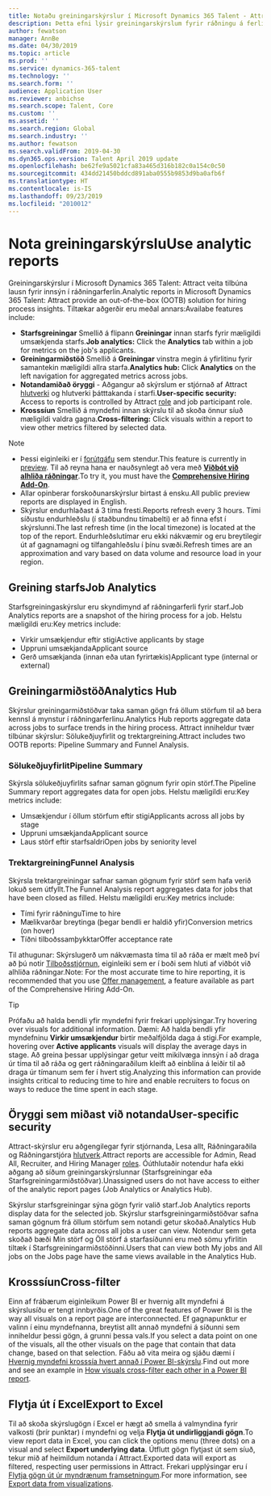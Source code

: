 ```yaml
---
title: Notaðu greiningarskýrslur í Microsoft Dynamics 365 Talent - Attract
description: Þetta efni lýsir greiningarskýrslum fyrir ráðningu á ferli í Microsoft Dynamics 365 Talent - Attract
author: fewatson
manager: AnnBe
ms.date: 04/30/2019
ms.topic: article
ms.prod: ''
ms.service: dynamics-365-talent
ms.technology: ''
ms.search.form: ''
audience: Application User
ms.reviewer: anbichse
ms.search.scope: Talent, Core
ms.custom: ''
ms.assetid: ''
ms.search.region: Global
ms.search.industry: ''
ms.author: fewatson
ms.search.validFrom: 2019-04-30
ms.dyn365.ops.version: Talent April 2019 update
ms.openlocfilehash: be62fe9a5021cfa83a465d316b182c0a154c0c50
ms.sourcegitcommit: 434dd21450bddcd891aba0555b9853d9ba0afb6f
ms.translationtype: HT
ms.contentlocale: is-IS
ms.lasthandoff: 09/23/2019
ms.locfileid: "2010012"
---
```

# <a name="use-analytic-reports"></a><span data-ttu-id="f9791-103">Nota greiningarskýrslu</span><span class="sxs-lookup"><span data-stu-id="f9791-103">Use analytic reports</span></span>

<span data-ttu-id="f9791-104">Greiningarskýrslur í Microsoft Dynamics 365 Talent: Attract veita tilbúna lausn fyrir innsýn í ráðningarferlin.</span><span class="sxs-lookup"><span data-stu-id="f9791-104">Analytic reports in Microsoft Dynamics 365 Talent: Attract provide an out-of-the-box (OOTB) solution for hiring process insights.</span></span> <span data-ttu-id="f9791-105">Tiltækar aðgerðir eru meðal annars:</span><span class="sxs-lookup"><span data-stu-id="f9791-105">Availabe features include:</span></span>

- <span data-ttu-id="f9791-106">**Starfsgreiningar** Smellið á flipann **Greiningar** innan starfs fyrir mæligildi umsækjenda starfs.</span><span class="sxs-lookup"><span data-stu-id="f9791-106">**Job analytics:** Click the **Analytics** tab within a job for metrics on the job's applicants.</span></span>
- <span data-ttu-id="f9791-107">**Greiningarmiðstöð** Smellið á **Greiningar** vinstra megin á yfirlitinu fyrir samantekin mæligildi allra starfa.</span><span class="sxs-lookup"><span data-stu-id="f9791-107">**Analytics hub:** Click **Analytics** on the left navigation for aggregated metrics across jobs.</span></span>
- <span data-ttu-id="f9791-108">**Notandamiðað öryggi** - Aðgangur að skýrslum er stjórnað af Attract [hlutverki](security-attract.md) og hlutverki þátttakanda í starfi.</span><span class="sxs-lookup"><span data-stu-id="f9791-108">**User-specific security:** Access to reports is controlled by Attract [role](security-attract.md) and job participant role.</span></span>
- <span data-ttu-id="f9791-109">**Krosssíun** Smellið á myndefni innan skýrslu til að skoða önnur síuð mæligildi valdra gagna.</span><span class="sxs-lookup"><span data-stu-id="f9791-109">**Cross-filtering:** Click visuals within a report to view other metrics filtered by selected data.</span></span>

>[!NOTE] 
>- <span data-ttu-id="f9791-110">Þessi eiginleiki er í [forútgáfu](access-preview-feature.md) sem stendur.</span><span class="sxs-lookup"><span data-stu-id="f9791-110">This feature is currently in [preview](access-preview-feature.md).</span></span> <span data-ttu-id="f9791-111">Til að reyna hana er nauðsynlegt að vera með [**Viðbót við alhliða ráðningar**](attract-comprehensive-hiring.md).</span><span class="sxs-lookup"><span data-stu-id="f9791-111">To try it, you must have the [**Comprehensive Hiring Add-On**](attract-comprehensive-hiring.md).</span></span>
>- <span data-ttu-id="f9791-112">Allar opinberar forskoðunarskýrslur birtast á ensku.</span><span class="sxs-lookup"><span data-stu-id="f9791-112">All public preview reports are displayed in English.</span></span>
>- <span data-ttu-id="f9791-113">Skýrslur endurhlaðast á 3 tíma fresti.</span><span class="sxs-lookup"><span data-stu-id="f9791-113">Reports refresh every 3 hours.</span></span> <span data-ttu-id="f9791-114">Tími síðustu endurhleðslu (í staðbundnu tímabelti) er að finna efst í skýrslunni.</span><span class="sxs-lookup"><span data-stu-id="f9791-114">The last refresh time (in the local timezone) is located at the top of the report.</span></span> <span data-ttu-id="f9791-115">Endurhleðslutímar eru ekki nákvæmir og eru breytilegir út af gagnamagni og tilfangahleðslu í þínu svæði.</span><span class="sxs-lookup"><span data-stu-id="f9791-115">Refresh times are an approximation and vary based on data volume and resource load in your region.</span></span>

## <a name="job-analytics"></a><span data-ttu-id="f9791-116">Greining starfs</span><span class="sxs-lookup"><span data-stu-id="f9791-116">Job Analytics</span></span>

<span data-ttu-id="f9791-117">Starfsgreiningaskýrslur eru skyndimynd af ráðningarferli fyrir starf.</span><span class="sxs-lookup"><span data-stu-id="f9791-117">Job Analytics reports are a snapshot of the hiring process for a job.</span></span>  <span data-ttu-id="f9791-118">Helstu mæligildi eru:</span><span class="sxs-lookup"><span data-stu-id="f9791-118">Key metrics include:</span></span>

- <span data-ttu-id="f9791-119">Virkir umsækjendur eftir stigi</span><span class="sxs-lookup"><span data-stu-id="f9791-119">Active applicants by stage</span></span>
- <span data-ttu-id="f9791-120">Uppruni umsækjanda</span><span class="sxs-lookup"><span data-stu-id="f9791-120">Applicant source</span></span>
- <span data-ttu-id="f9791-121">Gerð umsækjanda (innan eða utan fyrirtækis)</span><span class="sxs-lookup"><span data-stu-id="f9791-121">Applicant type (internal or external)</span></span>

## <a name="analytics-hub"></a><span data-ttu-id="f9791-122">Greiningarmiðstöð</span><span class="sxs-lookup"><span data-stu-id="f9791-122">Analytics Hub</span></span>

<span data-ttu-id="f9791-123">Skýrslur greiningarmiðstöðvar taka saman gögn frá öllum störfum til að bera kennsl á mynstur í ráðningarferlinu.</span><span class="sxs-lookup"><span data-stu-id="f9791-123">Analytics Hub reports aggregate data across jobs to surface trends in the hiring process.</span></span> <span data-ttu-id="f9791-124">Attract inniheldur tvær tilbúnar skýrslur: Sölukeðjuyfirlit og trektargreining.</span><span class="sxs-lookup"><span data-stu-id="f9791-124">Attract includes two OOTB reports: Pipeline Summary and Funnel Analysis.</span></span>

### <a name="pipeline-summary"></a><span data-ttu-id="f9791-125">Sölukeðjuyfirlit</span><span class="sxs-lookup"><span data-stu-id="f9791-125">Pipeline Summary</span></span>

<span data-ttu-id="f9791-126">Skýrsla sölukeðjuyfirlits safnar saman gögnum fyrir opin störf.</span><span class="sxs-lookup"><span data-stu-id="f9791-126">The Pipeline Summary report aggregates data for open jobs.</span></span> <span data-ttu-id="f9791-127">Helstu mæligildi eru:</span><span class="sxs-lookup"><span data-stu-id="f9791-127">Key metrics include:</span></span>

- <span data-ttu-id="f9791-128">Umsækjendur í öllum störfum eftir stigi</span><span class="sxs-lookup"><span data-stu-id="f9791-128">Applicants across all jobs by stage</span></span>
- <span data-ttu-id="f9791-129">Uppruni umsækjanda</span><span class="sxs-lookup"><span data-stu-id="f9791-129">Applicant source</span></span>
- <span data-ttu-id="f9791-130">Laus störf eftir starfsaldri</span><span class="sxs-lookup"><span data-stu-id="f9791-130">Open jobs by seniority level</span></span>

### <a name="funnel-analysis"></a><span data-ttu-id="f9791-131">Trektargreining</span><span class="sxs-lookup"><span data-stu-id="f9791-131">Funnel Analysis</span></span>

<span data-ttu-id="f9791-132">Skýrsla trektargreiningar safnar saman gögnum fyrir störf sem hafa verið lokuð sem útfyllt.</span><span class="sxs-lookup"><span data-stu-id="f9791-132">The Funnel Analysis report aggregates data for jobs that have been closed as filled.</span></span> <span data-ttu-id="f9791-133">Helstu mæligildi eru:</span><span class="sxs-lookup"><span data-stu-id="f9791-133">Key metrics include:</span></span>

- <span data-ttu-id="f9791-134">Tími fyrir ráðningu</span><span class="sxs-lookup"><span data-stu-id="f9791-134">Time to hire</span></span>
- <span data-ttu-id="f9791-135">Mælikvarðar breytinga (þegar bendli er haldið yfir)</span><span class="sxs-lookup"><span data-stu-id="f9791-135">Conversion metrics (on hover)</span></span>
- <span data-ttu-id="f9791-136">Tíðni tilboðssamþykktar</span><span class="sxs-lookup"><span data-stu-id="f9791-136">Offer acceptance rate</span></span>

<span data-ttu-id="f9791-137">Til athugunar: Skýrslugerð um nákvæmasta tíma til að ráða er mælt með því að þú notir [Tilboðsstjórnun](offer-setup.md), eiginleiki sem er í boði sem hluti af viðbót við alhliða ráðningar.</span><span class="sxs-lookup"><span data-stu-id="f9791-137">Note: For the most accurate time to hire reporting, it is recommended that you use [Offer management](offer-setup.md), a feature available as part of the Comprehensive Hiring Add-On.</span></span>

>[!TIP] 
><span data-ttu-id="f9791-138">Prófaðu að halda bendli yfir myndefni fyrir frekari upplýsingar.</span><span class="sxs-lookup"><span data-stu-id="f9791-138">Try hovering over visuals for additional information.</span></span> <span data-ttu-id="f9791-139">Dæmi: Að halda bendli yfir myndefninu **Virkir umsækjendur** birtir meðalfjölda daga á stigi.</span><span class="sxs-lookup"><span data-stu-id="f9791-139">For example, hovering over **Active applicants** visuals will display the average days in stage.</span></span> <span data-ttu-id="f9791-140">Að greina þessar upplýsingar getur veitt mikilvæga innsýn í að draga úr tíma til að ráða og gert ráðningaraðilum kleift að einblína á leiðir til að draga úr tímanum sem fer í hvert stig.</span><span class="sxs-lookup"><span data-stu-id="f9791-140">Analyzing this information can provide insights critical to reducing time to hire and enable recruiters to focus on ways to reduce the time spent in each stage.</span></span>

## <a name="user-specific-security"></a><span data-ttu-id="f9791-141">Öryggi sem miðast við notanda</span><span class="sxs-lookup"><span data-stu-id="f9791-141">User-specific security</span></span>

<span data-ttu-id="f9791-142">Attract-skýrslur eru aðgengilegar fyrir stjórnanda, Lesa allt, Ráðningaraðila og Ráðningarstjóra [hlutverk](security-attract.md).</span><span class="sxs-lookup"><span data-stu-id="f9791-142">Attract reports are accessible for Admin, Read All, Recruiter, and Hiring Manager [roles](security-attract.md).</span></span> <span data-ttu-id="f9791-143">Óúthlutaðir notendur hafa ekki aðgang að síðum greiningarskýrslunnar (Starfsgreiningar eða Starfsgreiningarmiðstöðvar).</span><span class="sxs-lookup"><span data-stu-id="f9791-143">Unassigned users do not have access to either of the analytic report pages (Job Analytics or Analytics Hub).</span></span>

<span data-ttu-id="f9791-144">Skýrslur starfsgreiningar sýna gögn fyrir valið starf.</span><span class="sxs-lookup"><span data-stu-id="f9791-144">Job Analytics reports display data for the selected job.</span></span> <span data-ttu-id="f9791-145">Skýrslur starfsgreiningarmiðstöðvar safna saman gögnum frá öllum störfum sem notandi getur skoðað.</span><span class="sxs-lookup"><span data-stu-id="f9791-145">Analytics Hub reports aggregate data across all jobs a user can view.</span></span> <span data-ttu-id="f9791-146">Notendur sem geta skoðað bæði Mín störf og Öll störf á starfasíðunni eru með sömu yfirlitin tiltæk í Starfsgreiningarmiðstöðinni.</span><span class="sxs-lookup"><span data-stu-id="f9791-146">Users that can view both My jobs and All jobs on the Jobs page have the same views available in the Analytics Hub.</span></span>

## <a name="cross-filter"></a><span data-ttu-id="f9791-147">Krosssíun</span><span class="sxs-lookup"><span data-stu-id="f9791-147">Cross-filter</span></span>

<span data-ttu-id="f9791-148">Einn af frábærum eiginleikum Power BI er hvernig allt myndefni á skýrslusíðu er tengt innbyrðis.</span><span class="sxs-lookup"><span data-stu-id="f9791-148">One of the great features of Power BI is the way all visuals on a report page are interconnected.</span></span> <span data-ttu-id="f9791-149">Ef gagnapunktur er valinn í einu myndefnanna, breytist allt annað myndefni á síðunni sem inniheldur þessi gögn, á grunni þessa vals.</span><span class="sxs-lookup"><span data-stu-id="f9791-149">If you select a data point on one of the visuals, all the other visuals on the page that contain that data change, based on that selection.</span></span> <span data-ttu-id="f9791-150">Fáðu að vita meira og sjáðu dæmi í [Hvernig myndefni krosssía hvert annað í Power BI-skýrslu](https://docs.microsoft.com/power-bi/consumer/end-user-interactions).</span><span class="sxs-lookup"><span data-stu-id="f9791-150">Find out more and see an example in [How visuals cross-filter each other in a Power BI report](https://docs.microsoft.com/power-bi/consumer/end-user-interactions).</span></span>

## <a name="export-to-excel"></a><span data-ttu-id="f9791-151">Flytja út í Excel</span><span class="sxs-lookup"><span data-stu-id="f9791-151">Export to Excel</span></span>

<span data-ttu-id="f9791-152">Til að skoða skýrslugögn í Excel er hægt að smella á valmyndina fyrir valkosti (þrír punktar) í myndefni og velja **Flytja út undirliggjandi gögn**.</span><span class="sxs-lookup"><span data-stu-id="f9791-152">To view report data in Excel, you can click the options menu (three dots) on a visual and select **Export underlying data**.</span></span> <span data-ttu-id="f9791-153">Útflutt gögn flytjast út sem síuð, tekur mið af heimildum notanda í Attract.</span><span class="sxs-lookup"><span data-stu-id="f9791-153">Exported data will export as filtered, respecting user permissions in Attract.</span></span> <span data-ttu-id="f9791-154">Frekari upplýsingar eru í [Flytja gögn út úr myndrænum framsetningum](https://docs.microsoft.com/power-bi/visuals/power-bi-visualization-export-data).</span><span class="sxs-lookup"><span data-stu-id="f9791-154">For more information, see [Export data from visualizations](https://docs.microsoft.com/power-bi/visuals/power-bi-visualization-export-data).</span></span>
